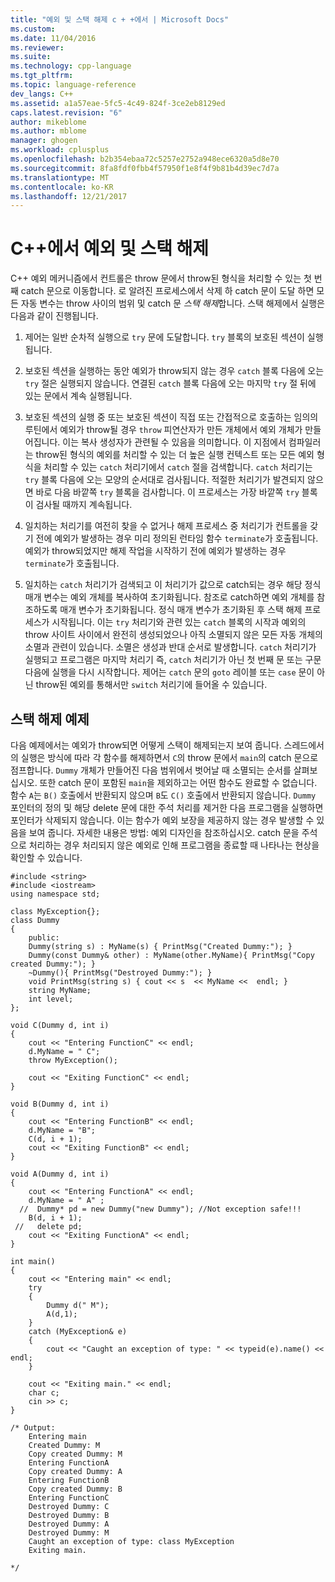 ```yaml
---
title: "예외 및 스택 해제 c + +에서 | Microsoft Docs"
ms.custom: 
ms.date: 11/04/2016
ms.reviewer: 
ms.suite: 
ms.technology: cpp-language
ms.tgt_pltfrm: 
ms.topic: language-reference
dev_langs: C++
ms.assetid: a1a57eae-5fc5-4c49-824f-3ce2eb8129ed
caps.latest.revision: "6"
author: mikeblome
ms.author: mblome
manager: ghogen
ms.workload: cplusplus
ms.openlocfilehash: b2b354ebaa72c5257e2752a948ece6320a5d8e70
ms.sourcegitcommit: 8fa8fdf0fbb4f57950f1e8f4f9b81b4d39ec7d7a
ms.translationtype: MT
ms.contentlocale: ko-KR
ms.lasthandoff: 12/21/2017
---
```

# <a name="exceptions-and-stack-unwinding-in-c"></a>C++에서 예외 및 스택 해제
C++ 예외 메커니즘에서 컨트롤은 throw 문에서 throw된 형식을 처리할 수 있는 첫 번째 catch 문으로 이동합니다. 로 알려진 프로세스에서 삭제 하 catch 문이 도달 하면 모든 자동 변수는 throw 사이의 범위 및 catch 문 *스택 해제*합니다. 스택 해제에서 실행은 다음과 같이 진행됩니다.  
  
1.  제어는 일반 순차적 실행으로 `try` 문에 도달합니다. `try` 블록의 보호된 섹션이 실행됩니다.  
  
2.  보호된 섹션을 실행하는 동안 예외가 throw되지 않는 경우 `catch` 블록 다음에 오는 `try` 절은 실행되지 않습니다. 연결된 `catch` 블록 다음에 오는 마지막 `try` 절 뒤에 있는 문에서 계속 실행됩니다.  
  
3.  보호된 섹션의 실행 중 또는 보호된 섹션이 직접 또는 간접적으로 호출하는 임의의 루틴에서 예외가 throw될 경우 `throw` 피연산자가 만든 개체에서 예외 개체가 만들어집니다. 이는 복사 생성자가 관련될 수 있음을 의미합니다. 이 지점에서 컴파일러는 throw된 형식의 예외를 처리할 수 있는 더 높은 실행 컨텍스트 또는 모든 예외 형식을 처리할 수 있는 `catch` 처리기에서 `catch` 절을 검색합니다. `catch` 처리기는 `try` 블록 다음에 오는 모양의 순서대로 검사됩니다. 적절한 처리기가 발견되지 않으면 바로 다음 바깥쪽 `try` 블록을 검사합니다. 이 프로세스는 가장 바깥쪽 `try` 블록이 검사될 때까지 계속됩니다.  
  
4.  일치하는 처리기를 여전히 찾을 수 없거나 해제 프로세스 중 처리기가 컨트롤을 갖기 전에 예외가 발생하는 경우 미리 정의된 런타임 함수 `terminate`가 호출됩니다. 예외가 throw되었지만 해제 작업을 시작하기 전에 예외가 발생하는 경우 `terminate`가 호출됩니다.  
  
5.  일치하는 `catch` 처리기가 검색되고 이 처리기가 값으로 catch되는 경우 해당 정식 매개 변수는 예외 개체를 복사하여 초기화됩니다. 참조로 catch하면 예외 개체를 참조하도록 매개 변수가 초기화됩니다. 정식 매개 변수가 초기화된 후 스택 해제 프로세스가 시작됩니다. 이는 `try` 처리기와 관련 있는 `catch` 블록의 시작과 예외의 throw 사이트 사이에서 완전히 생성되었으나 아직 소멸되지 않은 모든 자동 개체의 소멸과 관련이 있습니다. 소멸은 생성과 반대 순서로 발생합니다. `catch` 처리기가 실행되고 프로그램은 마지막 처리기 즉, `catch` 처리기가 아닌 첫 번째 문 또는 구문 다음에 실행을 다시 시작합니다. 제어는 `catch` 문의 `goto` 레이블 또는 `case` 문이 아닌 throw된 예외를 통해서만 `switch` 처리기에 들어올 수 있습니다.  
  
## <a name="stack-unwinding-example"></a>스택 해제 예제  
 다음 예제에서는 예외가 throw되면 어떻게 스택이 해제되는지 보여 줍니다. 스레드에서의 실행은 방식에 따라 각 함수를 해제하면서 `C`의 throw 문에서 `main`의 catch 문으로 점프합니다. `Dummy` 개체가 만들어진 다음 범위에서 벗어날 때 소멸되는 순서를 살펴보십시오. 또한 catch 문이 포함된 `main`을 제외하고는 어떤 함수도 완료할 수 없습니다. 함수 `A`는 `B()` 호출에서 반환되지 않으며 `B`도 `C()` 호출에서 반환되지 않습니다. `Dummy` 포인터의 정의 및 해당 delete 문에 대한 주석 처리를 제거한 다음 프로그램을 실행하면 포인터가 삭제되지 않습니다. 이는 함수가 예외 보장을 제공하지 않는 경우 발생할 수 있음을 보여 줍니다. 자세한 내용은 방법: 예외 디자인을 참조하십시오. catch 문을 주석으로 처리하는 경우 처리되지 않은 예외로 인해 프로그램을 종료할 때 나타나는 현상을 확인할 수 있습니다.  
  
```  
#include <string>  
#include <iostream>  
using namespace std;  
  
class MyException{};  
class Dummy  
{  
    public:  
    Dummy(string s) : MyName(s) { PrintMsg("Created Dummy:"); }  
    Dummy(const Dummy& other) : MyName(other.MyName){ PrintMsg("Copy created Dummy:"); }  
    ~Dummy(){ PrintMsg("Destroyed Dummy:"); }  
    void PrintMsg(string s) { cout << s  << MyName <<  endl; }  
    string MyName;   
    int level;  
};  
  
void C(Dummy d, int i)  
{   
    cout << "Entering FunctionC" << endl;  
    d.MyName = " C";  
    throw MyException();     
  
    cout << "Exiting FunctionC" << endl;  
}  
  
void B(Dummy d, int i)  
{  
    cout << "Entering FunctionB" << endl;  
    d.MyName = "B";  
    C(d, i + 1);     
    cout << "Exiting FunctionB" << endl;   
}  
  
void A(Dummy d, int i)  
{   
    cout << "Entering FunctionA" << endl;  
    d.MyName = " A" ;  
  //  Dummy* pd = new Dummy("new Dummy"); //Not exception safe!!!  
    B(d, i + 1);  
 //   delete pd;   
    cout << "Exiting FunctionA" << endl;     
}  
  
int main()  
{  
    cout << "Entering main" << endl;  
    try  
    {  
        Dummy d(" M");  
        A(d,1);  
    }  
    catch (MyException& e)  
    {  
        cout << "Caught an exception of type: " << typeid(e).name() << endl;  
    }  
  
    cout << "Exiting main." << endl;  
    char c;  
    cin >> c;  
}  
  
/* Output:  
    Entering main  
    Created Dummy: M  
    Copy created Dummy: M  
    Entering FunctionA  
    Copy created Dummy: A  
    Entering FunctionB  
    Copy created Dummy: B  
    Entering FunctionC  
    Destroyed Dummy: C  
    Destroyed Dummy: B  
    Destroyed Dummy: A  
    Destroyed Dummy: M  
    Caught an exception of type: class MyException  
    Exiting main.  
  
*/  
  
```
